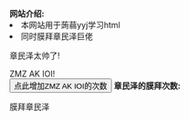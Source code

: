 <html lang="zh">
<head>       
   <title>膜拜章民泽网站</title>
</head>
<body>
  <main>
    <script>
        var pre=0;
    </script>
    <b>网站介绍:</b>
    <li>本网站用于蒟蒻yyj学习html</li>
    <li>同时膜拜章民泽巨佬</li>
    <p>章民泽太帅了!</p>
    <a herf="https://www.luogu.com.cn/paste/ecqdyqe3">ZMZ AK IOI!</a>
    <br>
    <button type="button" onclick="pre=pre+1">点此增加ZMZ AK IOI的次数</button>
    <b>章民泽的膜拜次数:</b>
    <script>
        document.write(pre);
    </script>
  </main>
  <aside>
    <p>膜拜章民泽</p>
  </aside>
</body>
</html>

